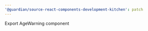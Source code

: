 ```yaml
---
'@guardian/source-react-components-development-kitchen': patch
---
```


Export AgeWarning component
